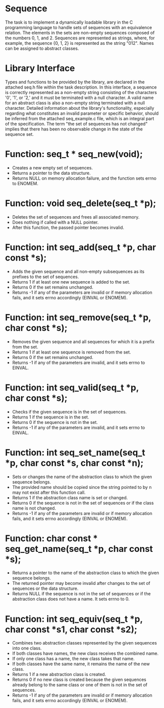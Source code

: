 # Sequence

The task is to implement a dynamically loadable library in the C programming language to handle sets of sequences with an equivalence relation. The elements in the sets are non-empty sequences composed of the numbers 0, 1, and 2. Sequences are represented as strings, where, for example, the sequence {0, 1, 2} is represented as the string "012". Names can be assigned to abstract classes. 

# Library Interface 

Types and functions to be provided by the library, are declared in the attached seq.h file within the task description. In this interface, a sequence is correctly represented as a non-empty string consisting of the characters '0', '1', or '2,' and it must be terminated with a null character. A valid name for an abstract class is also a non-empty string terminated with a null character. Detailed information about the library's functionality, especially regarding what constitutes an invalid parameter or specific behavior, should be inferred from the attached seq_example.c file, which is an integral part of the specification. The term "the set of sequences has not changed" implies that there has been no observable change in the state of the sequence set.

# Function: seq_t * seq_new(void);

- Creates a new empty set of sequences.
- Returns a pointer to the data structure.
- Returns NULL on memory allocation failure, and the function sets errno to ENOMEM.

# Function: void seq_delete(seq_t *p);

- Deletes the set of sequences and frees all associated memory.
- Does nothing if called with a NULL pointer.
- After this function, the passed pointer becomes invalid.

# Function: int seq_add(seq_t *p, char const *s);

- Adds the given sequence and all non-empty subsequences as its prefixes to the set of sequences.
- Returns 1 if at least one new sequence is added to the set.
- Returns 0 if the set remains unchanged.
- Returns -1 if any of the parameters are invalid or if memory allocation fails, and it sets errno accordingly (EINVAL or ENOMEM).

# Function: int seq_remove(seq_t *p, char const *s);

- Removes the given sequence and all sequences for which it is a prefix from the set.
- Returns 1 if at least one sequence is removed from the set.
- Returns 0 if the set remains unchanged.
- Returns -1 if any of the parameters are invalid, and it sets errno to EINVAL.

# Function: int seq_valid(seq_t *p, char const *s);

- Checks if the given sequence is in the set of sequences.
- Returns 1 if the sequence is in the set.
- Returns 0 if the sequence is not in the set.
- Returns -1 if any of the parameters are invalid, and it sets errno to EINVAL.

# Function: int seq_set_name(seq_t *p, char const *s, char const *n);

- Sets or changes the name of the abstraction class to which the given sequence belongs.
- The provided name should be copied since the string pointed to by n may not exist after this function call.
- Returns 1 if the abstraction class name is set or changed.
- Returns 0 if the sequence is not in the set of sequences or if the class name is not changed.
- Returns -1 if any of the parameters are invalid or if memory allocation fails, and it sets errno accordingly (EINVAL or ENOMEM).

# Function: char const * seq_get_name(seq_t *p, char const *s);

- Returns a pointer to the name of the abstraction class to which the given sequence belongs.
- The returned pointer may become invalid after changes to the set of sequences or the data structure.
- Returns NULL if the sequence is not in the set of sequences or if the abstraction class does not have a name. It sets errno to 0.

# Function: int seq_equiv(seq_t *p, char const *s1, char const *s2);

- Combines two abstraction classes represented by the given sequences into one class.
- If both classes have names, the new class receives the combined name.
- If only one class has a name, the new class takes that name.
- If both classes have the same name, it remains the name of the new class.
- Returns 1 if a new abstraction class is created.
- Returns 0 if no new class is created because the given sequences already belong to the same class or one of them is not in the set of sequences.
- Returns -1 if any of the parameters are invalid or if memory allocation fails, and it sets errno accordingly (EINVAL or ENOMEM).
